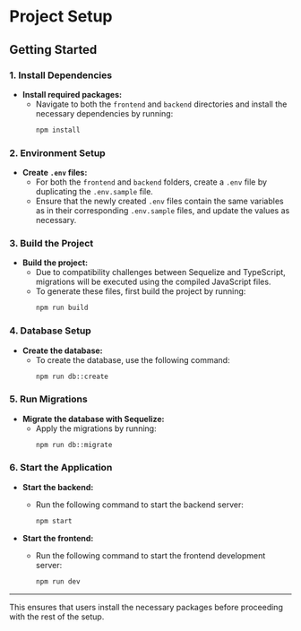 # Project Setup

## Getting Started

### 1. Install Dependencies

- **Install required packages:**
  - Navigate to both the `frontend` and `backend` directories and install the necessary dependencies by running:
    ```bash
    npm install
    ```

### 2. Environment Setup

- **Create `.env` files:**
  - For both the `frontend` and `backend` folders, create a `.env` file by duplicating the `.env.sample` file.
  - Ensure that the newly created `.env` files contain the same variables as in their corresponding `.env.sample` files, and update the values as necessary.

### 3. Build the Project

- **Build the project:**
  - Due to compatibility challenges between Sequelize and TypeScript, migrations will be executed using the compiled JavaScript files.
  - To generate these files, first build the project by running:
    ```bash
    npm run build
    ```

### 4. Database Setup

- **Create the database:**
  - To create the database, use the following command:
    ```bash
    npm run db::create
    ```

### 5. Run Migrations

- **Migrate the database with Sequelize:**
  - Apply the migrations by running:
    ```bash
    npm run db::migrate
    ```

### 6. Start the Application

- **Start the backend:**

  - Run the following command to start the backend server:
    ```bash
    npm start
    ```

- **Start the frontend:**
  - Run the following command to start the frontend development server:
    ```bash
    npm run dev
    ```

---

This ensures that users install the necessary packages before proceeding with the rest of the setup.
